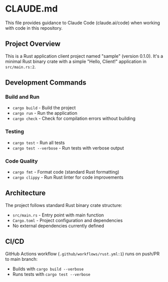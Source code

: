 # CLAUDE.md

This file provides guidance to Claude Code (claude.ai/code) when working with code in this repository.

## Project Overview

This is a Rust application client project named "sample" (version 0.1.0). It's a minimal Rust binary crate with a simple "Hello, Client!" application in `src/main.rs:2`.

## Development Commands

### Build and Run
- `cargo build` - Build the project
- `cargo run` - Run the application
- `cargo check` - Check for compilation errors without building

### Testing
- `cargo test` - Run all tests
- `cargo test --verbose` - Run tests with verbose output

### Code Quality
- `cargo fmt` - Format code (standard Rust formatting)
- `cargo clippy` - Run Rust linter for code improvements

## Architecture

The project follows standard Rust binary crate structure:
- `src/main.rs` - Entry point with main function
- `Cargo.toml` - Project configuration and dependencies
- No external dependencies currently defined

## CI/CD

GitHub Actions workflow (`.github/workflows/rust.yml:1`) runs on push/PR to main branch:
- Builds with `cargo build --verbose` 
- Runs tests with `cargo test --verbose`